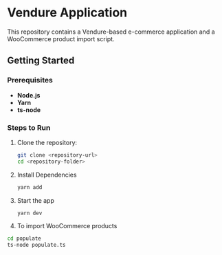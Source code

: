 # Vendure Application

This repository contains a Vendure-based e-commerce application and a WooCommerce product import script.

## Getting Started

### Prerequisites
- **Node.js** 
- **Yarn** 
- **ts-node** 

### Steps to Run

1. Clone the repository:
   ```bash
   git clone <repository-url>
   cd <repository-folder>

2. Install Dependencies
   ```bash
   yarn add

4. Start the app
   ```bash
   yarn dev

5. To import WooCommerce products
 ```bash 
cd populate
ts-node populate.ts
